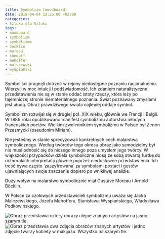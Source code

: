 ```yaml
---
title: Symbolizm [moodboard]
date: 2019-04-04 13:26:00 +02:00
categories:
- Sztuka dla Sztuki
tags:
- moodboard
- symbolizm
- symbolisme
- bocklin
- moreau
- khnopff
- mehoffer
- malczewski
- wyspiański
---
```


Symboliści pragnęli dotrzeć w rejony niedostępne poznaniu racjonalnemu. Wierzyli w moc intuicji i podświadomość. Ich zdaniem naturalistyczne przedstawienia nie są w stanie oddać istoty rzeczy, która leży po tajemniczej stronie niematerialnego poznania. Świat poznawany zmysłami jest ułudą. Obraz prawdziwego świata najlepiej oddaje symbol. 

Symbolizm rozwijał się w drugiej poł. XIX wieku, głównie we Francji i Belgii. W 1886 roku opublikowano manifest symbolizmu autorstwa młodych francuskich poetów. Wielkim zwolennikiem symbolizmu w Polsce był Zenon Przesmycki (pseudonim Miriam).

Nie jesteśmy w stanie sprecyzować konkretnych cech malarstwa symbolicznego. Według twórców tego okresu obraz jako samodzielny byt nie musi odnosić się do niczego innego poza umysłem jego twórcy. W większości przypadków dzieła symboliczne niosą ze sobą otwartą furtkę do różnorakich interpretacji głównie poprzez niedosłowne przedstawienia. Ich treść bywa często ‘zaszyfrowana’ za symbolami postaci i gestów ujawniających swoje znaczenie dopiero po wnikliwej analizie. 

Duży wpływ na malarstwo symbolicznie miał Gustave Moreau i Arnold Böcklin. 

W Polsce za czołowych przedstawicieli symbolizmu uważa się Jacka Malczewskiego, Józefa Mehoffera, Stanisława Wyspiańskiego, Władysława Podkowińskiego. 

![Obraz przedstawia cztery obrazy olejne znanych artystów na jasno-szarym tle.](https://ello-direct-uploads.s3.amazonaws.com/uploads/dd08db50-d9c1-46fe-954d-1f66d05e619d/ello-09b12066-adcf-4e51-b780-ee35d7f3b1a6.jpeg)
![Obraz przedstawia dwa zdjęcia obrazów znanych artystów i jedno zdjęcie twarzy kobiety w makijażu. Wszystko na szarym tle.](https://ello-direct-uploads.s3.amazonaws.com/uploads/df3c6e96-c0a4-4874-b0d6-d27874d8c06c/ello-af7460ba-0e5d-4b62-a26d-375dd0869629.jpeg)